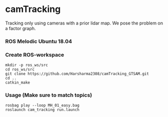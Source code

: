 

# camTracking
Tracking only using cameras with a prior lidar map. We pose the problem on a factor graph.

### ROS Melodic Ubuntu 18.04

### Create ROS-workspace
```
mkdir -p ros_ws/src
cd ros_ws/src
git clone https://github.com/Harsharma2308/camTracking_GTSAM.git
cd ..
catkin_make

```


### Usage (Make sure to match topics)
```
rosbag play --loop MH_01_easy.bag
roslaunch cam_tracking run.launch
```


